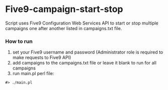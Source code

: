 # Five9-campaign-start-stop

Script uses Five9 Configuration Web Services API to start or stop multiple 
campaigns one after another listed in campaigns.txt file.

### How to run
1. set your Five9 username and password (Administrator role is required to make requests to Five9 API)
2. add campaigns to the campaigns.txt file or leave it blank to run for all campaigns
3. run main.pl perl file:
```
#> ./main.pl
```